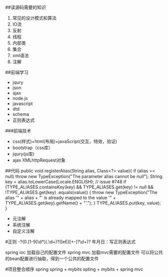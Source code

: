 ##读源码需要的知识
1. 常见的设计模式和算法
2. IO流
3. 反射
4. 线程
5. 内部类
6. 集合
7. xml语法
8. 注解

##前端学习
- jqury
- json
- ajax
- node.js
- javascript
- dtd
- schema
- 正则表达式

###前端技术
- css(样式)+html(布局)+javaScript(交互，特效，验证)
- bootstrap（css库）
- jqury(js库)
- ajax XMLhttpRequest对象

##代码
    public void registerAlias(String alias, Class<?> value){
	    if (alias == null) throw new TypeException("The parameter alias cannot be null");
	    String key = alias.toLowerCase(Locale.ENGLISH); // issue #748
	    if (TYPE_ALIASES.containsKey(key) && TYPE_ALIASES.get(key) != null && !TYPE_ALIASES.get(key)	.equals(value)) {
	      throw new TypeException("The alias '" + alias + "' is already mapped to the value '" + TYPE_ALIASES.get(key).getName() + "'.");
	    }
	    TYPE_ALIASES.put(key, value);
	}

- 元注解
- 系统注解
- 自定义注解

#正则
	-?(0.[1-9]\d*)(\.\d+)?([eE][+-]?\d+)?
年月日：写正则表达式

spring ioc 加载自己的配置文件
spring mvc 加载mvc需要的配置文件
可以将公共的bean配置进行抽取，得到一个公共的配置文件


#项目整合顺序
spring
spring + mybits
spting + mybits + spring mvc
